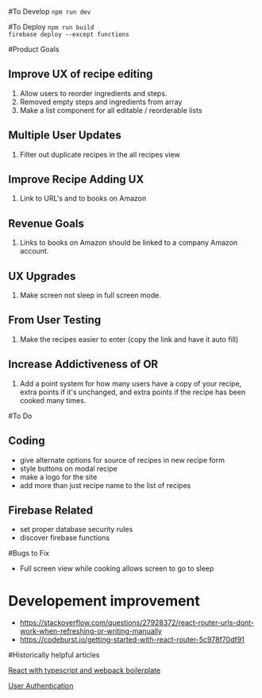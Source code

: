 #To Develop
`npm run dev`

#To Deploy
`npm run build`<br>
`firebase deploy --except functions`<br>

#Product Goals

## Improve UX of recipe editing
1. Allow users to reorder ingredients and steps.
2. Removed empty steps and ingredients from array
3. Make a list component for all editable / reorderable lists

## Multiple User Updates
1. Filter out duplicate recipes in the all recipes view

## Improve Recipe Adding UX
1. Link to URL's and to books on Amazon

## Revenue Goals
1. Links to books on Amazon should be linked to a company Amazon account.

## UX Upgrades
1. Make screen not sleep in full screen mode.

## From User Testing
1. Make the recipes easier to enter (copy the link and have it auto fill)

## Increase Addictiveness of OR
1. Add a point system for how many users have a copy of your recipe, extra points if it's unchanged, and extra points if the recipe has been cooked many times.

#To Do

## Coding
- give alternate options for source of recipes in new recipe form
- style buttons on modal recipe
- make a logo for the site
- add more than just recipe name to the list of recipes

## Firebase Related
- set proper database security rules
- discover firebase functions


#Bugs to Fix
- Full screen view while cooking allows screen to go to sleep

# Developement improvement
- https://stackoverflow.com/questions/27928372/react-router-urls-dont-work-when-refreshing-or-writing-manually
- https://codeburst.io/getting-started-with-react-router-5c978f70df91


#Historically helpful articles

[React with typescript and webpack boilerplate](https://hackernoon.com/react-with-typescript-and-webpack-654f93f34db6)

[User Authentication](https://css-tricks.com/firebase-react-part-2-user-authentication/)